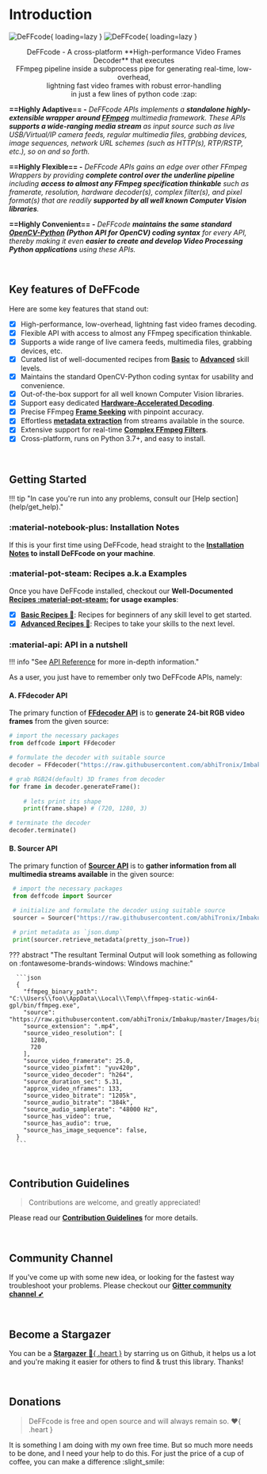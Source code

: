 <!--
===============================================
DeFFcode library source-code is deployed under the Apache 2.0 License:

Copyright (c) 2021 Abhishek Thakur(@abhiTronix) <abhi.una12@gmail.com>

Licensed under the Apache License, Version 2.0 (the "License");
you may not use this file except in compliance with the License.
You may obtain a copy of the License at

   http://www.apache.org/licenses/LICENSE-2.0

Unless required by applicable law or agreed to in writing, software
distributed under the License is distributed on an "AS IS" BASIS,
WITHOUT WARRANTIES OR CONDITIONS OF ANY KIND, either express or implied.
See the License for the specific language governing permissions and
limitations under the License.
===============================================
-->

# Introduction

![DeFFcode](assets/images/deffcode.png#only-light){ loading=lazy }
![DeFFcode](assets/images/deffcode-dark.png#only-dark){ loading=lazy }

<center>DeFFcode - A cross-platform **High-performance Video Frames Decoder** that executes <br>FFmpeg pipeline inside a subprocess pipe for generating real-time, low-overhead, <br>lightning fast video frames with robust error-handling <br>in just a few lines of python code :zap:</center>

<div class="spacer"></div>

**==Highly Adaptive== -** _DeFFcode APIs implements a **standalone highly-extensible wrapper around [FFmpeg][ffmpeg]** multimedia framework. These APIs **supports a wide-ranging media stream** as input source such as live USB/Virtual/IP camera feeds, regular multimedia files, grabbing devices, image sequences, network URL schemes (such as HTTP(s), RTP/RSTP, etc.), so on and so forth._

**==Highly Flexible== -** _DeFFcode APIs gains an edge over other FFmpeg Wrappers by providing **complete control over the underline pipeline** including **access to almost any FFmpeg specification thinkable** such as framerate, resolution, hardware decoder(s), complex filter(s), and pixel format(s) that are readily **supported by all well known Computer Vision libraries**._

**==Highly Convenient== -** _DeFFcode **maintains the same standard [OpenCV-Python](https://docs.opencv.org/4.x/d6/d00/tutorial_py_root.html) (Python API for OpenCV) coding syntax** for every API, thereby making it even **easier to create and develop Video Processing Python applications** using these APIs._

&thinsp;

## Key features of DeFFcode

Here are some key features that stand out:

- [x] High-performance, low-overhead, lightning fast video frames decoding.
- [x] Flexible API with access to almost any FFmpeg specification thinkable.
- [x] Supports a wide range of live camera feeds, multimedia files, grabbing devices, etc.
- [x] Curated list of well-documented recipes from [**Basic**](recipes/basic) to [**Advanced**](recipes/advanced) skill levels.
- [x] Maintains the standard OpenCV-Python coding syntax for usability and convenience.
- [x] Out-of-the-box support for all well known Computer Vision libraries.
- [x] Support easy dedicated [**Hardware-Accelerated Decoding**](recipes/advanced/#gpu-enabled-hardware-accelerated-decoding).
- [x] Precise FFmpeg [**Frame Seeking**](recipes/basic/#saving-keyframes-as-image) with pinpoint accuracy.
- [x] Effortless [**metadata extraction**](recipes/basic/#display-source-video-metadata) from streams available in the source.
- [x] Extensive support for real-time [**Complex FFmpeg Filters**](recipes/advanced/#generating-video-with-complex-filter-applied).
- [x] Cross-platform, runs on Python 3.7+, and easy to install. 

<!--
- [x] Lossless Transcoding support with [WriteGear](https://abhitronix.github.io/deffcode/latest/gears/writegear/introduction/). #TODO
-->


&nbsp;


## Getting Started

<div class="spacer"></div>
!!! tip "In case you're run into any problems, consult our [Help section](help/get_help)."

### :material-notebook-plus: Installation Notes

If this is your first time using DeFFcode, head straight to the **[Installation Notes](installation/#installation-notes) to install DeFFcode on your machine**.

<div class="spacer"></div>

### :material-pot-steam: Recipes a.k.a Examples


Once you have DeFFcode installed, checkout our **Well-Documented [Recipes :material-pot-steam:](recipes/basic) for usage examples**:

- [x] [**Basic Recipes :cake:**](recipes/basic): Recipes for beginners of any skill level to get started.
- [x] [**Advanced Recipes :croissant:**](recipes/advanced): Recipes to take your skills to the next level.

<div class="spacer"></div>

### :material-api: API in a nutshell

!!! info "See [API Reference](reference/ffdecoder/#ffdecoder-api) for more in-depth information."

As a user, you just have to remember only two DeFFcode APIs, namely:

#### A. FFdecoder API 

The primary function of [**FFdecoder API**](reference/ffdecoder/#ffdecoder-api) is to **generate 24-bit RGB video frames** from the given source:

```py
# import the necessary packages
from deffcode import FFdecoder

# formulate the decoder with suitable source
decoder = FFdecoder("https://raw.githubusercontent.com/abhiTronix/Imbakup/master/Images/big_buck_bunny_720p_1mb.mp4").formulate()

# grab RGB24(default) 3D frames from decoder
for frame in decoder.generateFrame():
    
    # lets print its shape
    print(frame.shape) # (720, 1280, 3)

# terminate the decoder
decoder.terminate()
```

#### B. Sourcer API 

The primary function of [**Sourcer API**](reference/sourcer/#sourcer-api) is to **gather information from all multimedia streams available** in the given source:

```python
 # import the necessary packages
 from deffcode import Sourcer

 # initialize and formulate the decoder using suitable source
 sourcer = Sourcer("https://raw.githubusercontent.com/abhiTronix/Imbakup/master/Images/big_buck_bunny_720p_1mb.mp4").probe_stream()

 # print metadata as `json.dump`
 print(sourcer.retrieve_metadata(pretty_json=True))

```

??? abstract "The resultant Terminal Output will look something as following on :fontawesome-brands-windows: Windows machine:"
     
      ```json
      {
        "ffmpeg_binary_path": "C:\\Users\\foo\\AppData\\Local\\Temp\\ffmpeg-static-win64-gpl/bin/ffmpeg.exe",
        "source": "https://raw.githubusercontent.com/abhiTronix/Imbakup/master/Images/big_buck_bunny_720p_1mb.mp4",
        "source_extension": ".mp4",
        "source_video_resolution": [
          1280,
          720
        ],
        "source_video_framerate": 25.0,
        "source_video_pixfmt": "yuv420p",
        "source_video_decoder": "h264",
        "source_duration_sec": 5.31,
        "approx_video_nframes": 133,
        "source_video_bitrate": "1205k",
        "source_audio_bitrate": "384k",
        "source_audio_samplerate": "48000 Hz",
        "source_has_video": true,
        "source_has_audio": true,
        "source_has_image_sequence": false,
      }
      ```


&nbsp;

## Contribution Guidelines

> Contributions are welcome, and greatly appreciated!  

Please read our [**Contribution Guidelines**](contribution/) for more details.

&nbsp;

## Community Channel

If you've come up with some new idea, or looking for the fastest way troubleshoot your problems. Please checkout our [**Gitter community channel ➶**][gitter]

&nbsp;

## Become a Stargazer

You can be a  [**Stargazer** :star2:{ .heart }][stargazer]  by starring us on Github, it helps us a lot and you're making it easier for others to find & trust this library. Thanks!

&nbsp;

## Donations

> DeFFcode is free and open source and will always remain so. :heart:{ .heart }

It is something I am doing with my own free time. But so much more needs to be done, and I need your help to do this. For just the price of a cup of coffee, you can make a difference :slight_smile:

<script type='text/javascript' src='https://ko-fi.com/widgets/widget_2.js'></script><script type='text/javascript'>kofiwidget2.init('Support Me on Ko-fi', '#eba100', 'W7W8WTYO');kofiwidget2.draw();</script> 

&nbsp;

<!--
External URLs
-->

[gitter]: https://gitter.im/deffcode-python/community
[stargazer]: https://github.com/abhiTronix/deffcode/stargazers
[ffmpeg]:https://www.ffmpeg.org/
